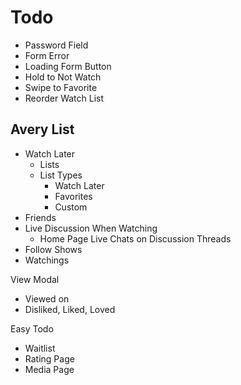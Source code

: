 # Todo
- Password Field
- Form Error
- Loading Form Button
- Hold to Not Watch
- Swipe to Favorite
- Reorder Watch List

## Avery List
- Watch Later
  - Lists
  - List Types
    - Watch Later
    - Favorites
    - Custom
- Friends
- Live Discussion When Watching
  - Home Page Live Chats on Discussion Threads
- Follow Shows
- Watchings

View Modal
- Viewed on 
- Disliked, Liked, Loved

Easy Todo
- Waitlist
- Rating Page
- Media Page
